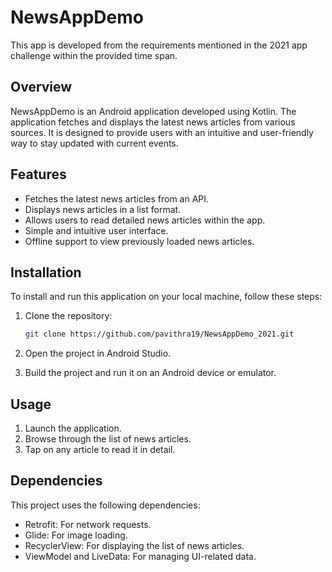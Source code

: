# NewsAppDemo

This app is developed from the requirements mentioned in the 2021 app challenge within the provided time span.

## Overview

NewsAppDemo is an Android application developed using Kotlin. The application fetches and displays the latest news articles from various sources. It is designed to provide users with an intuitive and user-friendly way to stay updated with current events.

## Features

- Fetches the latest news articles from an API.
- Displays news articles in a list format.
- Allows users to read detailed news articles within the app.
- Simple and intuitive user interface.
- Offline support to view previously loaded news articles.

## Installation

To install and run this application on your local machine, follow these steps:

1. Clone the repository:
   ```bash
   git clone https://github.com/pavithra19/NewsAppDemo_2021.git
   ```

2. Open the project in Android Studio.

3. Build the project and run it on an Android device or emulator.

## Usage

1. Launch the application.
2. Browse through the list of news articles.
3. Tap on any article to read it in detail.

## Dependencies

This project uses the following dependencies:

- Retrofit: For network requests.
- Glide: For image loading.
- RecyclerView: For displaying the list of news articles.
- ViewModel and LiveData: For managing UI-related data.
